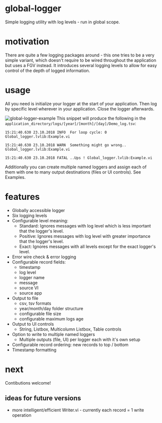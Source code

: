 # global-logger
Simple logging utility with log levels - run in global scope.

# motivation
There are quite a few logging packages around - this one tries to be a very simple variant, which doesn't require to be wired throughout the application but uses a FGV instead. It introduces several logging levels to allow for easy control of the depth of logged information.

# usage
All you need is initialize your logger at the start of your application. Then log by specific level wherever in your application. Close the logger afterwards.

![global-logger-example](img/global-logger-example1.png)
This snippet will produce the following in the `application_directory/logs/[year]/[month]/[day]/Demo_log.tsv`:
```
15:21:40.630 23.10.2018 INFO  For loop cycle: 0 Global_logger.lvlib:Example.vi

15:21:40.630 23.10.2018 WARN  Something might go wrong..  Global_logger.lvlib:Example.vi

15:21:40.630 23.10.2018 FATAL ..Ups ! Global_logger.lvlib:Example.vi

```

Additionally you can create multiple named loggers and assign each of them with one to many output destinations (files or UI controls). See Examples.

# features
- Globally accessible logger
- Six logging levels
- Configurable level meaning:
  - Standard: Ignores messages with log level which is less important that the logger's level.
  - Positive: Ignores messages with log level with greater importance that the logger's level.
  - Exact: Ignores messages with all levels except for the exact logger's level.
- Error wire check & error logging
- Configurable record fields:
  - timestamp
  - log level
  - logger name
  - message
  - source VI
  - source app
- Output to file
  - csv, tsv formats
  - year/month/day folder structure
  - configurable file size
  - configurable maximum logs age
- Output to UI controls
  - String, Listbox, Multicolumn Listbox, Table controls
- Option to write to multiple named loggers
  - Multiple outputs (file, UI) per logger each with it's own setup
- Configurable record ordering: new records to top / bottom
- Timestamp formatting


# next
Contibutions welcome!
## ideas for future versions
- more intelligent/efficient Writer.vi - currently each record = 1 write operation
